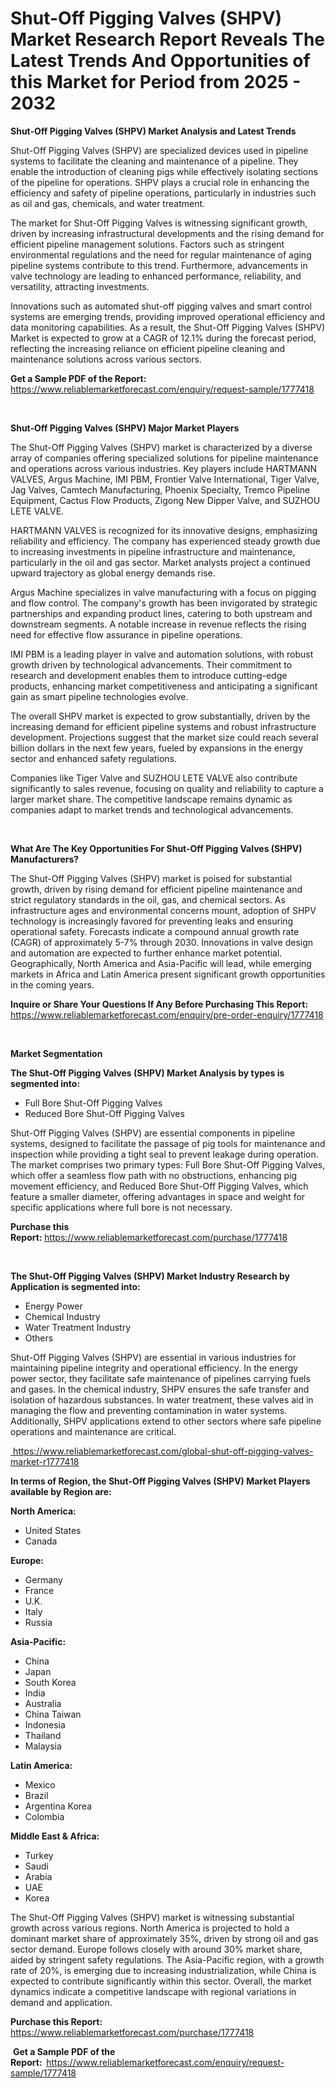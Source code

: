 <p><h1>Shut-Off Pigging Valves (SHPV) Market Research Report Reveals The Latest Trends And Opportunities of this Market for Period from 2025 - 2032</h1></p><p><strong>Shut-Off Pigging Valves (SHPV) Market Analysis and Latest Trends</strong></p>
<p><p>Shut-Off Pigging Valves (SHPV) are specialized devices used in pipeline systems to facilitate the cleaning and maintenance of a pipeline. They enable the introduction of cleaning pigs while effectively isolating sections of the pipeline for operations. SHPV plays a crucial role in enhancing the efficiency and safety of pipeline operations, particularly in industries such as oil and gas, chemicals, and water treatment.</p><p>The market for Shut-Off Pigging Valves is witnessing significant growth, driven by increasing infrastructural developments and the rising demand for efficient pipeline management solutions. Factors such as stringent environmental regulations and the need for regular maintenance of aging pipeline systems contribute to this trend. Furthermore, advancements in valve technology are leading to enhanced performance, reliability, and versatility, attracting investments.</p><p>Innovations such as automated shut-off pigging valves and smart control systems are emerging trends, providing improved operational efficiency and data monitoring capabilities. As a result, the Shut-Off Pigging Valves (SHPV) Market is expected to grow at a CAGR of 12.1% during the forecast period, reflecting the increasing reliance on efficient pipeline cleaning and maintenance solutions across various sectors.</p></p>
<p><strong>Get a Sample PDF of the Report:&nbsp;</strong> <a href="https://www.reliablemarketforecast.com/enquiry/request-sample/1777418?utm_campaign=3228&utm_medium=2&utm_source=Github&utm_content=ia&utm_term=16042025&utm_id=shut-off-pigging-valves-shpv">https://www.reliablemarketforecast.com/enquiry/request-sample/1777418</a></p>
<p>&nbsp;</p>
<p><strong>Shut-Off Pigging Valves (SHPV) Major Market Players</strong></p>
<p><p>The Shut-Off Pigging Valves (SHPV) market is characterized by a diverse array of companies offering specialized solutions for pipeline maintenance and operations across various industries. Key players include HARTMANN VALVES, Argus Machine, IMI PBM, Frontier Valve International, Tiger Valve, Jag Valves, Camtech Manufacturing, Phoenix Specialty, Tremco Pipeline Equipment, Cactus Flow Products, Zigong New Dipper Valve, and SUZHOU LETE VALVE.</p><p>HARTMANN VALVES is recognized for its innovative designs, emphasizing reliability and efficiency. The company has experienced steady growth due to increasing investments in pipeline infrastructure and maintenance, particularly in the oil and gas sector. Market analysts project a continued upward trajectory as global energy demands rise.</p><p>Argus Machine specializes in valve manufacturing with a focus on pigging and flow control. The company's growth has been invigorated by strategic partnerships and expanding product lines, catering to both upstream and downstream segments. A notable increase in revenue reflects the rising need for effective flow assurance in pipeline operations.</p><p>IMI PBM is a leading player in valve and automation solutions, with robust growth driven by technological advancements. Their commitment to research and development enables them to introduce cutting-edge products, enhancing market competitiveness and anticipating a significant gain as smart pipeline technologies evolve.</p><p>The overall SHPV market is expected to grow substantially, driven by the increasing demand for efficient pipeline systems and robust infrastructure development. Projections suggest that the market size could reach several billion dollars in the next few years, fueled by expansions in the energy sector and enhanced safety regulations.</p><p>Companies like Tiger Valve and SUZHOU LETE VALVE also contribute significantly to sales revenue, focusing on quality and reliability to capture a larger market share. The competitive landscape remains dynamic as companies adapt to market trends and technological advancements.</p></p>
<p>&nbsp;</p>
<p><strong>What Are The Key Opportunities For Shut-Off Pigging Valves (SHPV) Manufacturers?</strong></p>
<p><p>The Shut-Off Pigging Valves (SHPV) market is poised for substantial growth, driven by rising demand for efficient pipeline maintenance and strict regulatory standards in the oil, gas, and chemical sectors. As infrastructure ages and environmental concerns mount, adoption of SHPV technology is increasingly favored for preventing leaks and ensuring operational safety. Forecasts indicate a compound annual growth rate (CAGR) of approximately 5-7% through 2030. Innovations in valve design and automation are expected to further enhance market potential. Geographically, North America and Asia-Pacific will lead, while emerging markets in Africa and Latin America present significant growth opportunities in the coming years.</p></p>
<p><strong>Inquire or Share Your Questions If Any Before Purchasing This Report:</strong> <a href="https://www.reliablemarketforecast.com/enquiry/pre-order-enquiry/1777418?utm_campaign=3228&utm_medium=2&utm_source=Github&utm_content=ia&utm_term=16042025&utm_id=shut-off-pigging-valves-shpv">https://www.reliablemarketforecast.com/enquiry/pre-order-enquiry/1777418</a></p>
<p>&nbsp;</p>
<p><strong>Market Segmentation</strong></p>
<p><strong>The Shut-Off Pigging Valves (SHPV) Market Analysis by types is segmented into:</strong></p>
<p><ul><li>Full Bore Shut-Off Pigging Valves</li><li>Reduced Bore Shut-Off Pigging Valves</li></ul></p>
<p><p>Shut-Off Pigging Valves (SHPV) are essential components in pipeline systems, designed to facilitate the passage of pig tools for maintenance and inspection while providing a tight seal to prevent leakage during operation. The market comprises two primary types: Full Bore Shut-Off Pigging Valves, which offer a seamless flow path with no obstructions, enhancing pig movement efficiency, and Reduced Bore Shut-Off Pigging Valves, which feature a smaller diameter, offering advantages in space and weight for specific applications where full bore is not necessary.</p></p>
<p><strong>Purchase this Report:&nbsp;</strong><a href="https://www.reliablemarketforecast.com/purchase/1777418?utm_campaign=3228&utm_medium=2&utm_source=Github&utm_content=ia&utm_term=16042025&utm_id=shut-off-pigging-valves-shpv">https://www.reliablemarketforecast.com/purchase/1777418</a></p>
<p>&nbsp;</p>
<p><strong>The Shut-Off Pigging Valves (SHPV) Market Industry Research by Application is segmented into:</strong></p>
<p><ul><li>Energy Power</li><li>Chemical Industry</li><li>Water Treatment Industry</li><li>Others</li></ul></p>
<p><p>Shut-Off Pigging Valves (SHPV) are essential in various industries for maintaining pipeline integrity and operational efficiency. In the energy power sector, they facilitate safe maintenance of pipelines carrying fuels and gases. In the chemical industry, SHPV ensures the safe transfer and isolation of hazardous substances. In water treatment, these valves aid in managing the flow and preventing contamination in water systems. Additionally, SHPV applications extend to other sectors where safe pipeline operations and maintenance are critical.</p></p>
<p><a href="https://www.reliablemarketforecast.com/global-shut-off-pigging-valves-market-r1777418?utm_campaign=3228&utm_medium=2&utm_source=Github&utm_content=ia&utm_term=16042025&utm_id=shut-off-pigging-valves-shpv">&nbsp;https://www.reliablemarketforecast.com/global-shut-off-pigging-valves-market-r1777418</a></p>
<p><strong>In terms of Region, the Shut-Off Pigging Valves (SHPV) Market Players available by Region are:</strong></p>
<p>
    <p> <strong> North America: </strong>
        <ul>
            <li>United States</li>
            <li>Canada</li>
        </ul>
        </p> 
    <p> <strong> Europe: </strong>
        <ul>
            <li>Germany</li>
            <li>France</li>
            <li>U.K.</li>
            <li>Italy</li>
            <li>Russia</li>
        </ul>
        </p> 
    <p> <strong> Asia-Pacific: </strong>
        <ul>
            <li>China</li>
            <li>Japan</li>
            <li>South Korea</li>
            <li>India</li>
            <li>Australia</li>
            <li>China Taiwan</li>
            <li>Indonesia</li>
            <li>Thailand</li>
            <li>Malaysia</li>
        </ul>
        </p> 
    <p> <strong> Latin America: </strong>
        <ul>
            <li>Mexico</li>
            <li>Brazil</li>
            <li>Argentina Korea</li>
            <li>Colombia</li>
        </ul>
        </p> 
    <p> <strong> Middle East & Africa: </strong>
        <ul>
            <li>Turkey</li>
            <li>Saudi</li>
            <li>Arabia</li>
            <li>UAE</li>
            <li>Korea</li>
        </ul>
    </p>
    </p>
<p><p>The Shut-Off Pigging Valves (SHPV) market is witnessing substantial growth across various regions. North America is projected to hold a dominant market share of approximately 35%, driven by strong oil and gas sector demand. Europe follows closely with around 30% market share, aided by stringent safety regulations. The Asia-Pacific region, with a growth rate of 20%, is emerging due to increasing industrialization, while China is expected to contribute significantly within this sector. Overall, the market dynamics indicate a competitive landscape with regional variations in demand and application.</p></p>
<p><strong>Purchase this Report: </strong><a href="https://www.reliablemarketforecast.com/purchase/1777418?utm_campaign=3228&utm_medium=2&utm_source=Github&utm_content=ia&utm_term=16042025&utm_id=shut-off-pigging-valves-shpv">https://www.reliablemarketforecast.com/purchase/1777418</a></p>
<p>&nbsp;<strong>Get a Sample PDF of the Report:&nbsp;&nbsp;</strong><a href="https://www.reliablemarketforecast.com/enquiry/request-sample/1777418?utm_campaign=3228&utm_medium=2&utm_source=Github&utm_content=ia&utm_term=16042025&utm_id=shut-off-pigging-valves-shpv">https://www.reliablemarketforecast.com/enquiry/request-sample/1777418</a></p>
<p><strong></strong></p>
<p><p></p><p></p><p></p></p>